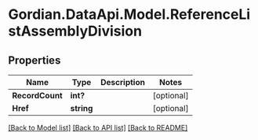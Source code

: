 # Gordian.DataApi.Model.ReferenceListAssemblyDivision
## Properties

Name | Type | Description | Notes
------------ | ------------- | ------------- | -------------
**RecordCount** | **int?** |  | [optional] 
**Href** | **string** |  | [optional] 

[[Back to Model list]](../README.md#documentation-for-models) [[Back to API list]](../README.md#documentation-for-api-endpoints) [[Back to README]](../README.md)

